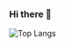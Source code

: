 ### Hi there 👋

![Top Langs](https://github-readme-stats.vercel.app/api/top-langs/?username=Jinnouchi4796&langs_count=8)

<!--
**Jinnouchi4796/Jinnouchi4796** is a ✨ _special_ ✨ repository because its `README.md` (this file) appears on your GitHub profile.

Here are some ideas to get you started:

- 🔭 I’m currently working on ...
- 🌱 I’m currently learning ...
- 👯 I’m looking to collaborate on ...
- 🤔 I’m looking for help with ...
- 💬 Ask me about ...
- 📫 How to reach me: ...
- 😄 Pronouns: ...
- ⚡ Fun fact: ...
-->
